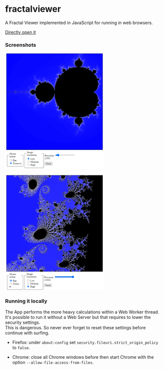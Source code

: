 # fractalviewer
A Fractal Viewer implemented in JavaScript for running in web browsers.

[Directly open it](https://n3xus6.github.io/fractalviewer/fract_viewer.html)

### Screenshots

![Fractal Viewer Mandelbrot Set](./mandelbrot_start.png "Mandelbrot Set")

![Fractal Viewer Mandelbrot Set Seahorse](./mandelbrot_seahorse.png "Mandelbrot Set Seahorse")

### Running it locally

The App performs the more heavy calculations within a Web Worker thread.\
It's possible to run it without a Web Server but that requires to lower the security settings.\
This is dangerous. So never ever forget to reset these settings before continue with surfing. 

- Firefox: under `about:config` set `security.fileuri.strict_origin_policy` to `false`.

- Chrome: close all Chrome windows before then start Chrome with the option `--allow-file-access-from-files`.
